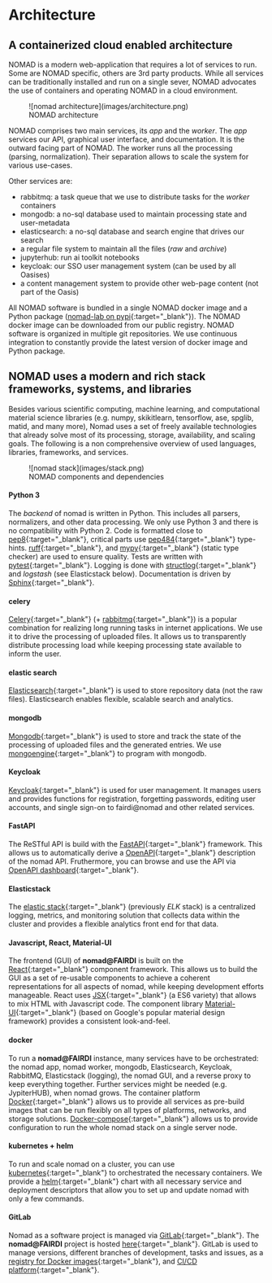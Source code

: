 # Architecture

## A containerized cloud enabled architecture

NOMAD is a modern web-application that requires a lot of services to run. Some are
NOMAD specific, others are 3rd party products. While all services can be traditionally
installed and run on a single sever, NOMAD advocates the use of containers and operating
NOMAD in a cloud environment.

<figure markdown>
  ![nomad architecture](images/architecture.png)
  <figcaption>NOMAD architecture</figcaption>
</figure>

NOMAD comprises two main services, its *app* and the *worker*. The *app* services
our API, graphical user interface, and documentation. It is the outward facing part of
NOMAD. The worker runs all the processing (parsing, normalization). Their separation allows
to scale the system for various use-cases.

Other services are:

- rabbitmq: a task queue that we use to distribute tasks for the *worker* containers
- mongodb: a no-sql database used to maintain processing state and user-metadata
- elasticsearch: a no-sql database and search engine that drives our search
- a regular file system to maintain all the files (*raw* and *archive*)
- jupyterhub: run ai toolkit notebooks
- keycloak: our SSO user management system (can be used by all Oasises)
- a content management system to provide other web-page content (not part of the Oasis)

All NOMAD software is bundled in a single NOMAD docker image and a Python package
([nomad-lab on pypi](https://pypi.org/project/nomad-lab/){:target="_blank"}). The NOMAD docker
image can be downloaded from our public registry.
NOMAD software is organized in multiple git repositories. We use continuous integration
to constantly provide the latest version of docker image and Python package.

## NOMAD uses a modern and rich stack frameworks, systems, and libraries

Besides various scientific computing, machine learning, and computational material
science libraries (e.g. numpy, skikitlearn, tensorflow, ase, spglib, matid, and many more),
Nomad uses a set of freely available technologies that already solve most
of its processing, storage, availability, and scaling goals. The following is a non
comprehensive overview of used languages, libraries, frameworks, and services.

<figure markdown>
  ![nomad stack](images/stack.png)
  <figcaption>NOMAD components and dependencies</figcaption>
</figure>

#### Python 3

The *backend* of nomad is written in Python. This includes all parsers, normalizers,
and other data processing. We only use Python 3 and there is no compatibility with
Python 2. Code is formatted close to [pep8](https://www.python.org/dev/peps/pep-0008/){:target="_blank"},
critical parts use [pep484](https://www.python.org/dev/peps/pep-0484/){:target="_blank"} type-hints.
[ruff](https://docs.astral.sh/ruff){:target="_blank"}, and
[mypy](http://mypy-lang.org/){:target="_blank"} (static type checker) are used to ensure quality.
Tests are written with [pytest](https://docs.pytest.org/en/latest/contents.html){:target="_blank"}.
Logging is done with [structlog](https://www.structlog.org/en/stable/){:target="_blank"} and *logstash* (see
Elasticstack below). Documentation is driven by [Sphinx](http://www.sphinx-doc.org/en/master/){:target="_blank"}.


#### celery

[Celery](http://celeryproject.org){:target="_blank"} (+ [rabbitmq](https://www.rabbitmq.com/){:target="_blank"})
is a popular combination for realizing long running tasks in internet applications.
We use it to drive the processing of uploaded files.
It allows us to transparently distribute processing load while keeping processing state
available to inform the user.


#### elastic search

[Elasticsearch](https://www.elastic.co/webinars/getting-started-elasticsearch){:target="_blank"}
is used to store repository data (not the raw files).
Elasticsearch enables flexible, scalable search and analytics.


#### mongodb

[Mongodb](https://docs.mongodb.com/){:target="_blank"} is used to store and track the state of the
processing of uploaded files and the generated entries. We use
[mongoengine](http://docs.mongoengine.org/){:target="_blank"} to program with mongodb.


#### Keycloak

[Keycloak](https://www.keycloak.org/){:target="_blank"} is used for user management. It manages users and
provides functions for registration, forgetting passwords, editing user accounts, and single
sign-on to fairdi@nomad and other related services.


#### FastAPI

The ReSTful API is build with the [FastAPI](https://fastapi.tiangolo.com/){:target="_blank"}
framework. This allows us to automatically derive a [OpenAPI](https://swagger.io/specification/){:target="_blank"} description
of the nomad API.
Fruthermore, you can browse and use the API via [OpenAPI dashboard](https://swagger.io/tools/swagger-ui/){:target="_blank"}.


#### Elasticstack

The [elastic stack](https://www.elastic.co/guide/index.html){:target="_blank"}
(previously *ELK* stack) is a centralized logging, metrics, and monitoring
solution that collects data within the cluster and provides a flexible analytics front end
for that data.


#### Javascript, React, Material-UI

The frontend (GUI) of **nomad@FAIRDI** is built on the
[React](https://reactjs.org/docs/getting-started.html){:target="_blank"} component framework.
This allows us to build the GUI as a set of re-usable components to
achieve a coherent representations for all aspects of nomad, while keeping development
efforts manageable. React uses [JSX](https://reactjs.org/docs/introducing-jsx.html){:target="_blank"}
(a ES6 variety) that allows to mix HTML with Javascript code.
The component library [Material-UI](https://material-ui.com/){:target="_blank"}
(based on Google's popular material design framework) provides a consistent look-and-feel.


#### docker

To run a **nomad@FAIRDI** instance, many services have to be orchestrated:
the nomad app, nomad worker, mongodb, Elasticsearch, Keycloak, RabbitMQ,
Elasticstack (logging), the nomad GUI, and a reverse proxy to keep everything together.
Further services might be needed (e.g. JypiterHUB), when nomad grows.
The container platform [Docker](https://docs.docker.com/){:target="_blank"} allows us to provide all services
as pre-build images that can be run flexibly on all types of platforms, networks,
and storage solutions. [Docker-compose](https://docs.docker.com/compose/){:target="_blank"} allows us to
provide configuration to run the whole nomad stack on a single server node.


#### kubernetes + helm

To run and scale nomad on a cluster, you can use [kubernetes](https://kubernetes.io/docs/home/){:target="_blank"}
to orchestrated the  necessary containers. We provide a [helm](https://docs.helm.sh/){:target="_blank"}
chart with all necessary service and deployment descriptors that allow you to set up and
update nomad with only a few commands.


#### GitLab

Nomad as a software project is managed via [GitLab](https://docs.gitlab.com/){:target="_blank"}.
The **nomad@FAIRDI** project is hosted [here](https://gitlab.mpcdf.mpg.de/nomad-lab/nomad-FAIR){:target="_blank"}.
GitLab is used to manage versions, different branches of development, tasks and issues,
as a [registry for Docker images](https://docs.gitlab.com/ee/user/packages/container_registry/index.html){:target="_blank"},
and [CI/CD platform](https://docs.gitlab.com/ee/ci/){:target="_blank"}.
